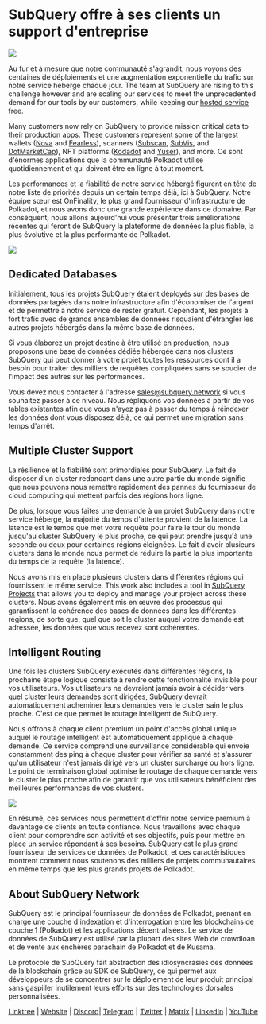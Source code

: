 # SubQuery offre à ses clients un support d'entreprise

![](https://miro.medium.com/max/1400/1*z_StqAT5KeaxQLBCm-xpRQ.jpeg)

Au fur et à mesure que notre communauté s'agrandit, nous voyons des centaines de déploiements et une augmentation exponentielle du trafic sur notre service hébergé chaque jour. The team at SubQuery are rising to this challenge however and are scaling our services to meet the unprecedented demand for our tools by our customers, while keeping our [hosted service](https://projects.subquery.network/) free.

Many customers now rely on SubQuery to provide mission critical data to their production apps. These customers represent some of the largest wallets ([Nova](https://novawallet.io/) and [Fearless](https://fearlesswallet.io/)), scanners ([Subscan](https://www.subscan.io/), [SubVis](https://www.subvis.io/), and [DotMarketCap](https://dotmarketcap.com/)), NFT platforms ([Kodadot](https://kodadot.xyz/) and [Yuser](https://yuser.co/)), and more. Ce sont d'énormes applications que la communauté Polkadot utilise quotidiennement et qui doivent être en ligne à tout moment.

Les performances et la fiabilité de notre service hébergé figurent en tête de notre liste de priorités depuis un certain temps déjà, ici à SubQuery. Notre équipe sœur est OnFinality, le plus grand fournisseur d'infrastructure de Polkadot, et nous avons donc une grande expérience dans ce domaine. Par conséquent, nous allons aujourd'hui vous présenter trois améliorations récentes qui feront de SubQuery la plateforme de données la plus fiable, la plus évolutive et la plus performante de Polkadot.

![](https://miro.medium.com/max/1200/1*QckhJzjQqw9czpBMRhXgXQ.gif)

## Dedicated Databases

Initialement, tous les projets SubQuery étaient déployés sur des bases de données partagées dans notre infrastructure afin d'économiser de l'argent et de permettre à notre service de rester gratuit. Cependant, les projets à fort trafic avec de grands ensembles de données risquaient d'étrangler les autres projets hébergés dans la même base de données.

Si vous élaborez un projet destiné à être utilisé en production, nous proposons une base de données dédiée hébergée dans nos clusters SubQuery qui peut donner à votre projet toutes les ressources dont il a besoin pour traiter des milliers de requêtes compliquées sans se soucier de l'impact des autres sur les performances.

Vous devez nous contacter à l'adresse <sales@subquery.network> si vous souhaitez passer à ce niveau. Nous répliquons vos données à partir de vos tables existantes afin que vous n'ayez pas à passer du temps à réindexer les données dont vous disposez déjà, ce qui permet une migration sans temps d'arrêt.

## Multiple Cluster Support

La résilience et la fiabilité sont primordiales pour SubQuery. Le fait de disposer d'un cluster redondant dans une autre partie du monde signifie que nous pouvons nous remettre rapidement des pannes du fournisseur de cloud computing qui mettent parfois des régions hors ligne.

De plus, lorsque vous faites une demande à un projet SubQuery dans notre service hébergé, la majorité du temps d'attente provient de la latence. La latence est le temps que met votre requête pour faire le tour du monde jusqu'au cluster SubQuery le plus proche, ce qui peut prendre jusqu'à une seconde ou deux pour certaines régions éloignées. Le fait d'avoir plusieurs clusters dans le monde nous permet de réduire la partie la plus importante du temps de la requête (la latence).

Nous avons mis en place plusieurs clusters dans différentes régions qui fournissent le même service. This work also includes a tool in [SubQuery Projects](https://project.subquery.network/) that allows you to deploy and manage your project across these clusters. Nous avons également mis en œuvre des processus qui garantissent la cohérence des bases de données dans les différentes régions, de sorte que, quel que soit le cluster auquel votre demande est adressée, les données que vous recevez sont cohérentes.

## Intelligent Routing

Une fois les clusters SubQuery exécutés dans différentes régions, la prochaine étape logique consiste à rendre cette fonctionnalité invisible pour vos utilisateurs. Vos utilisateurs ne devraient jamais avoir à décider vers quel cluster leurs demandes sont dirigées, SubQuery devrait automatiquement acheminer leurs demandes vers le cluster sain le plus proche. C'est ce que permet le routage intelligent de SubQuery.

Nous offrons à chaque client premium un point d'accès global unique auquel le routage intelligent est automatiquement appliqué à chaque demande. Ce service comprend une surveillance considérable qui envoie constamment des ping à chaque cluster pour vérifier sa santé et s'assurer qu'un utilisateur n'est jamais dirigé vers un cluster surchargé ou hors ligne. Le point de terminaison global optimise le routage de chaque demande vers le cluster le plus proche afin de garantir que vos utilisateurs bénéficient des meilleures performances de vos clusters.

![](https://miro.medium.com/max/1000/0*DNXDiABzli0et1MU)

En résumé, ces services nous permettent d'offrir notre service premium à davantage de clients en toute confiance. Nous travaillons avec chaque client pour comprendre son activité et ses objectifs, puis pour mettre en place un service répondant à ses besoins. SubQuery est le plus grand fournisseur de services de données de Polkadot, et ces caractéristiques montrent comment nous soutenons des milliers de projets communautaires en même temps que les plus grands projets de Polkadot.

## About SubQuery Network

SubQuery est le principal fournisseur de données de Polkadot, prenant en charge une couche d'indexation et d'interrogation entre les blockchains de couche 1 (Polkadot) et les applications décentralisées. Le service de données de SubQuery est utilisé par la plupart des sites Web de crowdloan et de vente aux enchères parachain de Polkadot et de Kusama.

Le protocole de SubQuery fait abstraction des idiosyncrasies des données de la blockchain grâce au SDK de SubQuery, ce qui permet aux développeurs de se concentrer sur le déploiement de leur produit principal sans gaspiller inutilement leurs efforts sur des technologies dorsales personnalisées.

[Linktree](https://linktr.ee/subquerynetwork) | [Website](https://subquery.network/) | [Discord](https://discord.com/invite/78zg8aBSMG)| [Telegram](https://t.me/subquerynetwork) | [Twitter](https://twitter.com/subquerynetwork) | [Matrix](https://matrix.to/#/#subquery:matrix.org) | [LinkedIn](https://www.linkedin.com/company/subquery) | [YouTube](https://www.youtube.com/channel/UCi1a6NUUjegcLHDFLr7CqLw)
